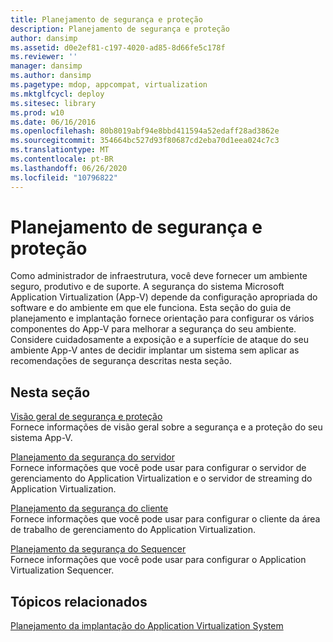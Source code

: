 ```yaml
---
title: Planejamento de segurança e proteção
description: Planejamento de segurança e proteção
author: dansimp
ms.assetid: d0e2ef81-c197-4020-ad85-8d66fe5c178f
ms.reviewer: ''
manager: dansimp
ms.author: dansimp
ms.pagetype: mdop, appcompat, virtualization
ms.mktglfcycl: deploy
ms.sitesec: library
ms.prod: w10
ms.date: 06/16/2016
ms.openlocfilehash: 80b8019abf94e8bbd411594a52edaff28ad3862e
ms.sourcegitcommit: 354664bc527d93f80687cd2eba70d1eea024c7c3
ms.translationtype: MT
ms.contentlocale: pt-BR
ms.lasthandoff: 06/26/2020
ms.locfileid: "10796822"
---
```

# Planejamento de segurança e proteção


Como administrador de infraestrutura, você deve fornecer um ambiente seguro, produtivo e de suporte. A segurança do sistema Microsoft Application Virtualization (App-V) depende da configuração apropriada do software e do ambiente em que ele funciona. Esta seção do guia de planejamento e implantação fornece orientação para configurar os vários componentes do App-V para melhorar a segurança do seu ambiente. Considere cuidadosamente a exposição e a superfície de ataque do seu ambiente App-V antes de decidir implantar um sistema sem aplicar as recomendações de segurança descritas nesta seção.

## Nesta seção


<a href="" id="security-and-protection-overview"></a>[Visão geral de segurança e proteção](security-and-protection-overview.md)  
Fornece informações de visão geral sobre a segurança e a proteção do seu sistema App-V.

<a href="" id="planning-for-server-security"></a>[Planejamento da segurança do servidor](planning-for-server-security.md)  
Fornece informações que você pode usar para configurar o servidor de gerenciamento do Application Virtualization e o servidor de streaming do Application Virtualization.

<a href="" id="planning-for-client-security"></a>[Planejamento da segurança do cliente](planning-for-client-security.md)  
Fornece informações que você pode usar para configurar o cliente da área de trabalho de gerenciamento do Application Virtualization.

<a href="" id="planning-for-sequencer-security"></a>[Planejamento da segurança do Sequencer](planning-for-sequencer-security.md)  
Fornece informações que você pode usar para configurar o Application Virtualization Sequencer.

## Tópicos relacionados


[Planejamento da implantação do Application Virtualization System](planning-for-application-virtualization-system-deployment.md)

 

 





